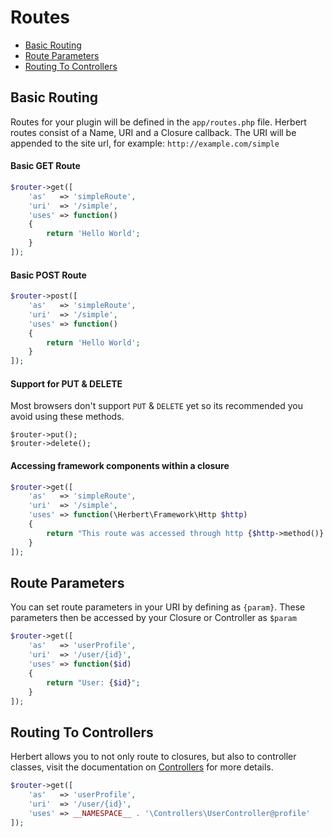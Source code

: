 # Routes

- [Basic Routing](#basic-routing)
- [Route Parameters](#route-parameters)
- [Routing To Controllers](#routing-to-controllers)

<a name="basic-routing"></a>
## Basic Routing

Routes for your plugin will be defined in the `app/routes.php` file. Herbert routes consist of a Name, URI and a Closure callback. The URI will be appended to the site url, for example: `http://example.com/simple`

#### Basic GET Route

``` php
$router->get([
	'as'   => 'simpleRoute',
	'uri'  => '/simple',
	'uses' => function()
	{
		return 'Hello World';
	}
]);
```

#### Basic POST Route

``` php
$router->post([
	'as'   => 'simpleRoute',
	'uri'  => '/simple',
	'uses' => function()
	{
		return 'Hello World';
	}
]);
```

#### Support for PUT & DELETE

Most browsers don't support `PUT` & `DELETE` yet so its recommended you avoid using these methods.

```
$router->put();
$router->delete();
```

#### Accessing framework components within a closure

``` php
$router->get([
	'as'   => 'simpleRoute',
	'uri'  => '/simple',
	'uses' => function(\Herbert\Framework\Http $http)
	{
		return "This route was accessed through http {$http->method()} method";
	}
]);
```

<a name="route-parameters"></a>
## Route Parameters

You can set route parameters in your URI by defining as `{param}`. These parameters then be accessed by your Closure or Controller as `$param`


``` php
$router->get([
	'as'   => 'userProfile',
	'uri'  => '/user/{id}',
	'uses' => function($id)
	{
		return "User: {$id}";
	}
]);
```

<a name="routing-to-controllers"></a>
## Routing To Controllers

Herbert allows you to not only route to closures, but also to controller classes, visit the documentation on [Controllers](/$branch/controllers) for more details.


``` php
$router->get([
	'as'   => 'userProfile',
	'uri'  => '/user/{id}',
	'uses' => __NAMESPACE__ . '\Controllers\UserController@profile'
]);
```
